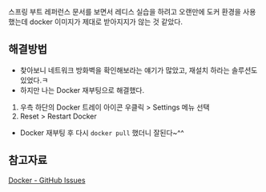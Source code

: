 스프링 부트 레퍼런스 문서를 보면서 레디스 실습을 하려고 오랜만에 도커 환경을 사용했는데 docker 이미지가 제대로 받아지지가 않는 것 같았다.

## 해결방법
- 찾아보니 네트워크 방화벽을 확인해보라는 얘기가 많았고, 재설치 하라는 솔루션도 있었다.ㅋ
- 하지만 나는 Docker 재부팅으로 해결했다.

1. 우측 하단의 Docker 트레이 아이콘 우클릭 > Settings 메뉴 선택
2. Reset > Restart Docker

- Docker 재부팅 후 다시 `docker pull` 했더니 잘된다~^^

## 참고자료
[Docker - GitHub Issues](https://github.com/docker/for-mac/issues/1317)